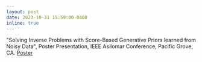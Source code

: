 ```yaml
---
layout: post
date: 2023-10-31 15:59:00-0400
inline: true
---
```


"Solving Inverse Problems with Score-Based Generative Priors learned from Noisy Data", Poster Presentation, IEEE Asilomar Conference, Pacific Grove, CA. [Poster](https://asad-aali.github.io/assets/pdf/poster_sure_score.pdf)